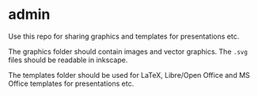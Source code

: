 admin
=====

Use this repo for sharing graphics and templates for presentations etc.

The graphics folder should contain images and vector graphics. The `.svg` files
should be readable in inkscape.

The templates folder should be used for LaTeX, Libre/Open Office and MS Office
templates for presentations etc.
